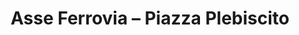 ---
title: 'Asse Ferrovia – Piazza Plebiscito'
description: 'Progetto del nuovo asse attrezzato "Ferrovia – Piazza Plebiscito"'
place: "Gioia del Colle (Bari)"
year: 2022
annoTesto: "2022"
team: "Ing. Nikolaos Pantzartzis – Ing. Rosangela Partipilo – Geol. Vito Specchio – Geo Tecnologie Srl – Arch. Andrea Romanelli"
importo: "3.900.000 €"
note: "Tipo di consultazione: Concorso di progettazione a procedura aperta - in due gradi"
prize: "Concorso di progettazione – terzo premio"
draft: False
---